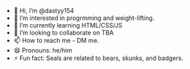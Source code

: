 - 👋 Hi, I’m @dastyy154
- 👀 I’m interested in progrmming and weight-lifting.
- 🌱 I’m currently learning HTML/CSS/JS
- 💞️ I’m looking to collaborate on TBA
- 📫 How to reach me - DM me.
- 😄 Pronouns: he/him
- ⚡ Fun fact: Seals are related to bears, skunks, and badgers.

<!---
dastyy154/dastyy154 is a ✨ special ✨ repository because its `README.md` (this file) appears on your GitHub profile.
You can click the Preview link to take a look at your changes.
--->
